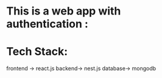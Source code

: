 # This is a web app with authentication :

# Tech Stack:
frontend -> react.js
backend-> nest.js
database-> mongodb